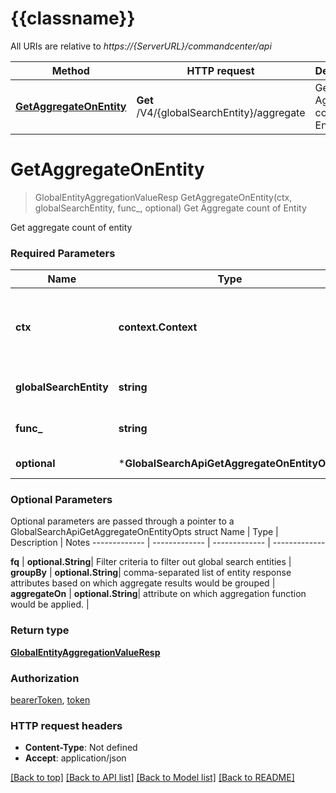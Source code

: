 # {{classname}}

All URIs are relative to *https://{ServerURL}/commandcenter/api*

Method | HTTP request | Description
------------- | ------------- | -------------
[**GetAggregateOnEntity**](GlobalSearchApi.md#GetAggregateOnEntity) | **Get** /V4/{globalSearchEntity}/aggregate | Get Aggregate count of Entity

# **GetAggregateOnEntity**
> GlobalEntityAggregationValueResp GetAggregateOnEntity(ctx, globalSearchEntity, func_, optional)
Get Aggregate count of Entity

Get aggregate count of entity

### Required Parameters

Name | Type | Description  | Notes
------------- | ------------- | ------------- | -------------
 **ctx** | **context.Context** | context for authentication, logging, cancellation, deadlines, tracing, etc.
  **globalSearchEntity** | **string**| name of global search entity | 
  **func_** | **string**| aggregation function to be applied. | 
 **optional** | ***GlobalSearchApiGetAggregateOnEntityOpts** | optional parameters | nil if no parameters

### Optional Parameters
Optional parameters are passed through a pointer to a GlobalSearchApiGetAggregateOnEntityOpts struct
Name | Type | Description  | Notes
------------- | ------------- | ------------- | -------------


 **fq** | **optional.String**| Filter criteria to filter out global search entities | 
 **groupBy** | **optional.String**| comma-separated list of entity response attributes based on which aggregate results would be grouped | 
 **aggregateOn** | **optional.String**| attribute on which aggregation function would be applied. | 

### Return type

[**GlobalEntityAggregationValueResp**](GlobalEntityAggregationValueResp.md)

### Authorization

[bearerToken](../README.md#bearerToken), [token](../README.md#token)

### HTTP request headers

 - **Content-Type**: Not defined
 - **Accept**: application/json

[[Back to top]](#) [[Back to API list]](../README.md#documentation-for-api-endpoints) [[Back to Model list]](../README.md#documentation-for-models) [[Back to README]](../README.md)

